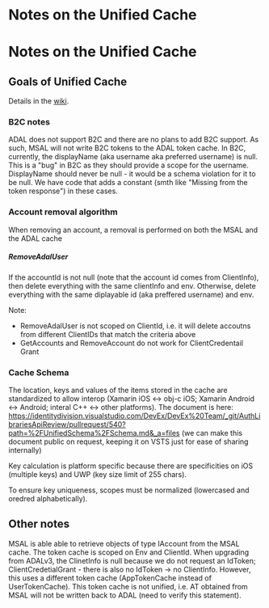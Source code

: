 ﻿# Notes on the Unified Cache

# Notes on the Unified Cache

## Goals of Unified Cache

Details in the [wiki](https://github.com/AzureAD/azure-activedirectory-library-for-dotnet/wiki/changes-adalnet-4.0-preview).

### B2C notes

ADAL does not support B2C and there are no plans to add B2C support. As such, MSAL will not write B2C tokens to the ADAL token cache.
In B2C, currently, the displayName (aka username aka preferred username) is null. This is a "bug" in B2C as they should provide a scope for the username. DisplayName should never be null - it would be a schema violation for it to be null. We have code that adds a constant (smth like "Missing from the token response") in these cases.

### Account removal algorithm

When removing an account, a removal is performed on both the MSAL and the ADAL cache

##### RemoveAdalUser

If the accountId is not null (note that the account id comes from ClientInfo), then delete everything with the same 
clientInfo and env. 
Otherwise, delete everything with the same diplayable id (aka preffered username) and env.

Note:
- RemoveAdalUser is not scoped on ClientId, i.e. it will delete accoutns from different ClientIDs that match the criteria above
- GetAccounts and RemoveAccount do not work for ClientCredentail Grant

### Cache Schema

The location, keys and values of the items stored in the cache are standardized to allow interop (Xamarin iOS <-> obj-c iOS; Xamarin Android <-> Android; interal C++ <-> other platforms). 
The document is here:
https://identitydivision.visualstudio.com/DevEx/DevEx%20Team/_git/AuthLibrariesApiReview/pullrequest/540?path=%2FUnifiedSchema%2FSchema.md&_a=files
(we can make this document public on request, keeping it on VSTS just for ease of sharing internally)

Key calculation is platform specific because there are specificities on iOS (multiple keys) and UWP (key size limit of 255 chars).

To ensure key uniqueness, scopes must be normalized (lowercased and oredred alphabetically).

## Other notes

MSAL is able able to retrieve objects of type IAccount from the MSAL cache. 
The token cache is scoped on Env and ClientId.
When upgrading from ADALv3, the ClinetInfo is null because we do not request an IdToken;
ClientCredetialGrant - there is also no IdToken -> no ClientInfo. However, this uses a different token cache (AppTokenCache instead of UserTokenCache). This token cache is not unified, i.e. AT obtained from MSAL will not be written back to ADAL (need to verify this statement).


